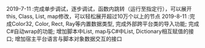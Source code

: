 2019-7-11
:完成单步调试，逐步调试，函数内跳转（运行至指定行），可以展开this, Class, List, map修改，可以轻松展开超过10万个以上的节点
2019-8-11
:完成Color32, Color, Rect, Ray等内置数据类型, 完成外部跨平台类的导入功能; 完成C#自动wrap的功能; 增加脚本中List, map与C#中List, Dictionary相互赋值的接口; 增加宿主平台语言与脚本对象数据交互的接口
